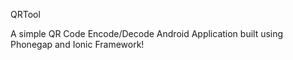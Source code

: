 QRTool

A simple QR Code Encode/Decode Android Application built using Phonegap and Ionic Framework!